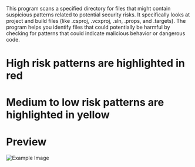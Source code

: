 This program scans a specified directory for files that might contain suspicious patterns related to potential security risks. 
It specifically looks at project and build files (like .csproj, .vcxproj, .sln, .props, and .targets). 
The program helps you identify files that could potentially be harmful by checking for patterns that could indicate malicious behavior or dangerous code.

# High risk patterns are highlighted in **red**

# Medium to low risk patterns are highlighted in **yellow**

# Preview

![Example Image](https://cdn.discordapp.com/attachments/821489913844203522/1265461810719359076/image.png?ex=66a198a6&is=66a04726&hm=9a3b8340cb8d870307ff49e8a5917c749f65a038600ebdd9d1da74f92055907c&)

